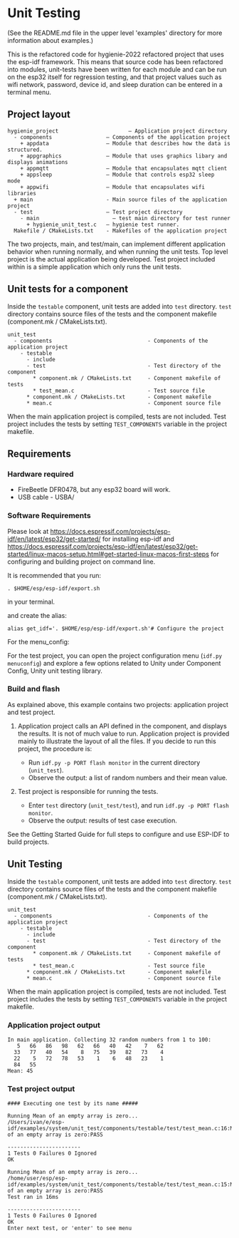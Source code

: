 # Unit Testing

(See the README.md file in the upper level 'examples' directory for more information about examples.)

This is the refactored code for hygienie-2022 refactored project that uses the esp-idf framework. This means that source code has been refactored into modules, unit-tests have been written for each module and can be run on the esp32 itself for regression testing, and that project values such as wifi network, password, device id, and sleep duration can be entered in a terminal menu.


## Project layout

```
hygienie_project                      — Application project directory
  - components                 — Components of the application project
    + appdata                  — Module that describes how the data is structured.
    + appgraphics              — Module that uses graphics libary and displays animations
    + appmqtt                  — Module that encapsulates mqtt client
    + appsleep                 — Module that controls esp32 sleep  mode
    + appwifi                  — Module that encapsulates wifi libraries
  + main                       - Main source files of the application project
  - test                       — Test project directory
    - main                       — test main directory for test runner
      + hygienie_unit_test.c   — hygienie test runner.
  Makefile / CMakeLists.txt    - Makefiles of the application project
```

The two projects, main, and test/main, can implement different application behavior when running normally, and when running the unit tests. Top level project is the actual application being developed. Test project included within is a simple application which only runs the unit tests.

## Unit tests for a component

Inside the `testable` component, unit tests are added into `test` directory. `test` directory contains source files of the tests and the component makefile (component.mk / CMakeLists.txt).

```
unit_test
  - components                              - Components of the application project
    - testable
      - include
      - test                                - Test directory of the component
        * component.mk / CMakeLists.txt     - Component makefile of tests
        * test_mean.c                       - Test source file
      * component.mk / CMakeLists.txt       - Component makefile
      * mean.c                              - Component source file
```

When the main application project is compiled, tests are not included. Test project includes the tests by setting `TEST_COMPONENTS` variable in the project makefile.

## Requirements

### Hardware required

* FireBeetle DFR0478, but any esp32 board will work.
* USB cable - USBA/


### Software Requirements
Please look at https://docs.espressif.com/projects/esp-idf/en/latest/esp32/get-started/
for installing esp-idf and https://docs.espressif.com/projects/esp-idf/en/latest/esp32/get-started/linux-macos-setup.html#get-started-linux-macos-first-steps
for configuring and building project on command line.

It is recommended that you run:
```
. $HOME/esp/esp-idf/export.sh
```
in your terminal.

and create the alias:
```
alias get_idf='. $HOME/esp/esp-idf/export.sh'# Configure the project
```
For the menu_config:


For the test project, you can open the project configuration menu (`idf.py menuconfig`) and explore a few options related to Unity under Component Config, Unity unit testing library.

### Build and flash

As explained above, this example contains two projects: application project and test project.

1. Application project calls an API defined in the component, and displays the results. It is not of much value to run. Application project is provided mainly to illustrate the layout of all the files. If you decide to run this project, the procedure is:

    * Run `idf.py -p PORT flash monitor` in the current directory (`unit_test`).
    * Observe the output: a list of random numbers and their mean value.

2. Test project is responsible for running the tests.

	* Enter `test` directory (`unit_test/test`), and run `idf.py -p PORT flash monitor`.
	* Observe the output: results of test case execution.


See the Getting Started Guide for full steps to configure and use ESP-IDF to build projects.



## Unit Testing

Inside the `testable` component, unit tests are added into `test` directory. `test` directory contains source files of the tests and the component makefile (component.mk / CMakeLists.txt).

```
unit_test
  - components                              - Components of the application project
    - testable
      - include
      - test                                - Test directory of the component
        * component.mk / CMakeLists.txt     - Component makefile of tests
        * test_mean.c                       - Test source file
      * component.mk / CMakeLists.txt       - Component makefile
      * mean.c                              - Component source file
```

When the main application project is compiled, tests are not included. Test project includes the tests by setting `TEST_COMPONENTS` variable in the project makefile.
### Application project output

```
In main application. Collecting 32 random numbers from 1 to 100:
   5   66   86   98   62   66   40   42    7   62
  33   77   40   54    8   75   39   82   73    4
  22    5   72   78   53    1    6   48   23    1
  84   55
Mean: 45
```

### Test project output

```
#### Executing one test by its name #####

Running Mean of an empty array is zero...
/Users/ivan/e/esp-idf/examples/system/unit_test/components/testable/test/test_mean.c:16:Mean of an empty array is zero:PASS

-----------------------
1 Tests 0 Failures 0 Ignored
OK

Running Mean of an empty array is zero...
/home/user/esp/esp-idf/examples/system/unit_test/components/testable/test/test_mean.c:15:Mean of an empty array is zero:PASS
Test ran in 16ms

-----------------------
1 Tests 0 Failures 0 Ignored
OK
Enter next test, or 'enter' to see menu
```
